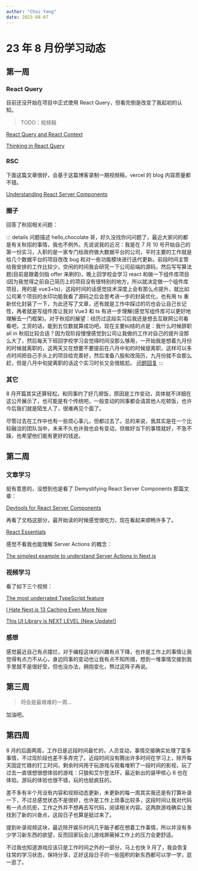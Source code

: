 ```yaml
---
author: "Choi Yang"
date: 2023-08-07
---
```


# 23 年 8 月份学习动态

## 第一周

### React Query

目前还没开始在项目中正式使用 React Query，但看完倒是改变了我起初的认知。

> TODO：视频稿

[React Query and React Context](https://tkdodo.eu/blog/react-query-and-react-context)

[Thinking in React Query](https://tkdodo.eu/blog/thinking-in-react-query)

### RSC

下面这篇文章很好，会基于这篇博客录制一期视频稿，vercel 的 blog 内容质量都不错。

[Understanding React Server Components](https://vercel.com/blog/understanding-react-server-components)

### 圈子

回答了秋招相关问题：

::: details 问题描述
hello,chocolate 哥，好久没找你问问题了，最近大家问的都是有关秋招的事情，我也不例外。先说说我的近况：我是在 7 月 10 号开始自己的第一份实习，入职的是一家专门给政府做大数据平台的公司，平时主要的工作就是给几个数据平台的项目改改 bug 和对一些功能模块进行迭代更新。前段时间主管给我安排的工作比较少，空闲的时间我会研究一下公司前端的源码，然后写写算法题(目前是跟着剑指 offer 来刷的)，晚上回学校会学习 react 和做一下组件库项目(因为我觉得之前自己简历上的项目没有很特别的地方，所以就决定做一个组件库项目，用的是 vue3+ts)，这段时间的话感觉技术深度上会有那么点提升，就比如公司某个项目的水印功能我看了源码之后会思考进一步的封装优化，也有用 ts 重新优化封装了一下，为此还写了文章，还有就是工作中踩过的坑也会让自己长记性，再者就是写组件库让我对 Vue3 和 ts 有进一步理解(感觉写组件库可以更好地理解去一门框架)。对于秋招的展望：经历过这段实习后我还是想去互联网公司看看吧，工资的话，能到五位数就算成功吧。现在主要纠结的点是：我什么时候辞职 all in 秋招比较合适？因为现阶段慢慢感觉到公司让我做的工作对自己的提升没那么大了，然后每天下班回学校学习会觉得时间没那么够用，一开始我是想着九月份的时候就离职的，这两天又在想要不要提前在八月中旬的时候提离职，这样可以多点时间把自己手头上的项目给完善好，然后准备八股和改简历，九月份就不会那么赶，但是八月中旬提离职的话这个实习时长又会很尴尬。
[问题回复](https://t.zsxq.com/10MSK8lck)
:::

### 其它

8 月开篇其实还算轻松，和同事约了好几顿饭，原因是工作变动，具体就不详细在这公开展示了，也可能是有个传统吧，一般变动的同事都会请其他人吃顿饭，也许今后我们就是陌生人了，很难再见个面了。

尽管过去在工作中也有一些烦心事儿，但都过去了。总的来说，我其实是在一个比较融洽的团队当中，未来不久也许我也会有变动，但做好当下的事情就好，不急不躁，也希望他们能有更好的钱途。

## 第二周

### 文章学习

挺有意思的，没想到也是看了 Demystifying React Server Components 那篇文章：

[Devtools for React Server Components](https://www.alvar.dev/blog/creating-devtools-for-react-server-components)

再看了文档这部分，最开始读的时候感觉很吃力，现在看起来顺畅许多了。

[React Essentials](https://nextjs.org/docs/getting-started/react-essentials)

感觉不看我也能理解 Server Actions 的概念：

[The simplest example to understand Server Actions in Next.js](https://scastiel.dev/simplest-example-server-actions-nextjs)

### 视频学习

看了如下三个视频：

[The most underrated TypeScript feature](https://www.youtube.com/watch?v=6M9aZzm-kEc)

[I Hate Next.js 13 Caching Even More Now](https://www.youtube.com/watch?v=_yhSh4g0NSk)

[This UI Library is NEXT LEVEL (New Update!)](https://www.youtube.com/watch?v=dD1fpoGHuC8&t=14s)

### 感想

感觉最近自己有点摆烂，对于编程这块的兴趣有点下降，也许是工作上的事情让我觉得有点力不从心，身边同事的变动也让我有点不知所措，想到一堆事情交接到我手里就不是很好受，但也没办法，拥抱变化，熬过这阵子再说。

## 第三周

> 将会是最艰难的一周...

加油吧。

## 第四周

8 月的后面两周，工作日是近段时间最忙的，人员变动，事情交接确实处理了蛮多事情，不过现阶段也差不多弄完了。近段时间没有腾出许多时间在学习上，除开每天固定忙碌的打工时间，剩余时间用于玩游戏与观看堆积了一段时间的影视，玩了过去一直很想很想体验的游戏：只狼和艾尔登法环，最近新出的装甲核心 6 也在体验。游玩的体验也很不错，玩的也挺疯狂的。

差不多有半个月没有内容和视频动态更新，未更新的每一周其实我还是有打算补录一下，不过总感觉状态不是很好，也许是工作上琐事比较多，这段时间让我对代码有一点点抗拒，工作之外并不想再去写代码，阅读相关内容。这两款游戏确实让我找到了新的兴奋点，这段日子也算是挺过来了。

提到补录视频这块，最近除开娱乐时间几乎脑子都在想着工作事情，所以并没有多少学习新东西的欲望，反而回家玩会儿游戏屏蔽掉工作上的压力会更舒适。

不过我也知道游戏应该只是工作时间之外的一部分，马上也快 9 月了，我会恢复往常的学习状态，保持分享，正好这段日子的一些囤积的新东西都可以学一学，逛一逛了。
